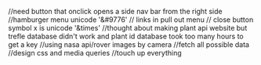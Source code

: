 //need button that onclick opens a side nav bar from the right side
//hamburger menu unicode '&#9776'
// links in pull out menu
// close button symbol x is unicode '&times'
//thought about making plant api website but trefle database didn't work and plant id database took too many hours to get a key
//using nasa api/rover images by camera
//fetch all possible data
//design css and media queries
//touch up everything
